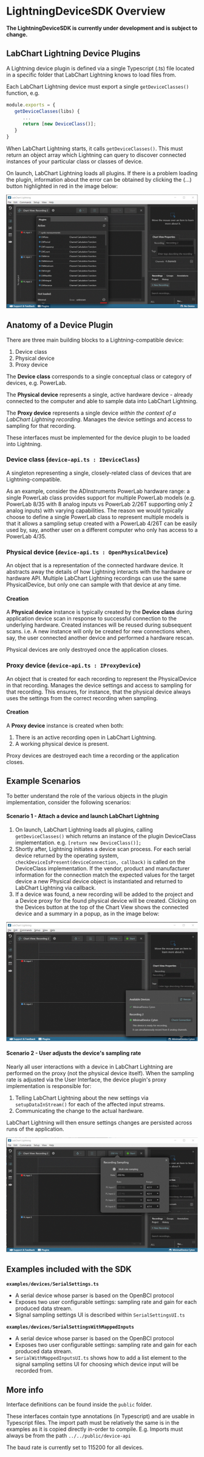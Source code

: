 # LightningDeviceSDK Overview

**The LightningDeviceSDK is currently under development and is subject to change.**

## LabChart Lightning Device Plugins

A Lightning device plugin is defined via a single Typescript (.ts) file located in a specific folder that LabChart Lightning knows to load files from.

Each LabChart Lightning device must export a single `getDeviceClasses()` function, e.g.

```ts
module.exports = {
   getDeviceClasses(libs) {
      ...
      return [new DeviceClass()];
   }
}
```

When LabChart Lightning starts, it calls `getDeviceClasses()`. This must return an object array which Lightning can query to discover connected instances of your particular class or classes of device.

On launch, LabChart Lightning loads all plugins. If there is a problem loading the plugin, information about the error can be obtained by clicking the (...) button highlighted in red in the image below:

![Error loading plugin](images/plugin-error.gif)

## Anatomy of a Device Plugin

There are three main building blocks to a Lightning-compatible device:

1. Device class
2. Physical device
3. Proxy device

The **Device class** corresponds to a single conceptual class or category of devices, e.g. PowerLab.

The **Physical device** represents a single, active hardware device - already connected to the computer and able to sample data into LabChart Lightning.

The **Proxy device** represents a single device _within the context of a LabChart Lightning recording_. Manages the device settings and access to sampling for that recording.

These interfaces must be implemented for the device plugin to be loaded into Lightning.

### Device class (`device-api.ts : IDeviceClass`)

A singleton representing a single, closely-related class of devices that are Lightning-compatible.

As an example, consider the ADInstruments PowerLab hardware range: a single PowerLab class provides support for multiple PowerLab models (e.g. PowerLab 8/35 with 8 analog inputs vs PowerLab 2/26T supporting only 2 analog inputs) with varying capabilities. The reason we would typically choose to define a single PowerLab class to represent multiple models is that it allows a sampling setup created with a PowerLab 4/26T can be easily used by, say, another user on a different computer who only has access to a PowerLab 4/35.

### Physical device (`device-api.ts : OpenPhysicalDevice`)

An object that is a representation of the connected hardware device. It abstracts away the details of how Lightning interacts with the hardware or hardware API. Multiple LabChart Lightning recordings can use the same PhysicalDevice, but only one can sample with that device at any time.

#### Creation

A **Physical device** instance is typically created by the **Device class** during application device scan in response to successful connection to the underlying hardware. Created instances will be reused during subsequent scans. i.e. A new instance will only be created for new connections when, say, the user connected another device and performed a hardware rescan.

Physical devices are only destroyed once the application closes.

### Proxy device (`device-api.ts : IProxyDevice`)

An object that is created for each recording to represent the PhysicalDevice in that recording. Manages the device settings and access to sampling for that recording. This ensures, for instance, that the physical device always uses the settings from the correct recording when sampling.

#### Creation

A **Proxy device** instance is created when both:

1. There is an active recording open in LabChart Lightning.
2. A working physical device is present.

Proxy devices are destroyed each time a recording or the application closes.

## Example Scenarios

To better understand the role of the various objects in the plugin implementation, consider the following scenarios:

#### Scenario 1 - Attach a device and launch LabChart Lightning

1. On launch, LabChart Lightning loads all plugins, calling `getDeviceClasses()` which returns an instance of the plugin DeviceClass implementation. e.g. `[return new DeviceClass()];`
2. Shortly after, Lightning initiates a device scan process. For each serial device returned by the operating system, `checkDeviceIsPresent(deviceConnection, callback)` is called on the DeviceClass implementation. If the vendor, product and manufacturer information for the connection match the expected values for the target device a new Physical device object is instantiated and returned to LabChart Lightning via callback.
3. If a device was found, a new recording will be added to the project and a Device proxy for the found physical device will be created. Clicking on the Devices button at the top of the Chart View shows the connected device and a summary in a popup, as in the image below:

![Error loading plugin](images/device-found.gif)

#### Scenario 2 - User adjusts the device's sampling rate

Nearly all user interactions with a device in LabChart Lightning are performed on the proxy (not the physical device itself). When the sampling rate is adjusted via the User Interface, the device plugin's proxy implementation is responsible for:

1. Telling LabChart Lightning about the new settings via `setupDataInStream()` for each of the affected input streams.
2. Communicating the change to the actual hardware.

LabChart Lightning will then ensure settings changes are persisted across runs of the application.

![Adjusting sampling rate](images/adjust-rate.gif)

## Examples included with the SDK

**`examples/devices/SerialSettings.ts`**

* A serial device whose parser is based on the OpenBCI protocol
* Exposes two user configurable settings: sampling rate and gain for each produced data stream.
* Signal sampling settings UI is described within `SerialSettingsUI.ts`

**`examples/devices/SerialSettingsWithMappedInputs`**

* A serial device whose parser is based on the OpenBCI protocol
* Exposes two user configurable settings: sampling rate and gain for each produced data stream.
* `SerialWithMappedInputsUI.ts` shows how to add a list element to the signal sampling settins UI for choosing which device input will be recorded from.

## More info

Interface definitions can be found inside the `public` folder.

These interfaces contain type annotations (in Typescript) and are usable in Typescript files. The import path must be relatively the same is in the examples as it is copied directly in-order to compile. E.g. Imports must always be from the path `../../public/device-api`

The baud rate is currently set to 115200 for all devices.
